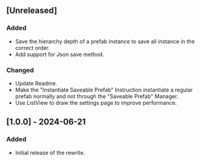﻿## [Unreleased]

### Added

- Save the hierarchy depth of a prefab instance to save all instance in the correct order.
- Add support for Json save method.

### Changed

- Update Readme.
- Make the "Instantiate Saveable Prefab" Instruction instantiate a regular prefab normally and not through the "Saveable Prefab" Manager. 
- Use ListView to draw the settings page to improve performance.

## [1.0.0] - 2024-06-21

### Added

- Initial release of the rewrite.
